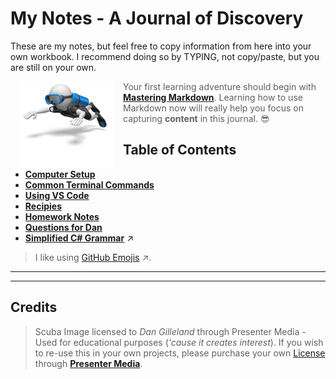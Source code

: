 # My Notes - A Journal of Discovery

These are my notes, but feel free to copy information from here into your own workbook. I recommend doing so by TYPING, not copy/paste, but you are still on your own.

[![Scuba](./images/stick_figure_scuba.gif)](#credits)

> Your first learning adventure should begin with [**Mastering Markdown**](https://guides.github.com/features/mastering-markdown/). Learning how to use Markdown now will really help you focus on capturing **content** in this journal. :sunglasses:

## Table of Contents

- [**Computer Setup**](./Setup.md)
- [**Common Terminal Commands**](./TerminalCommands.md)
- [**Using VS Code**](./VSCode.md)
- [**Recipies**](./Recipies.md)
- [**Homework Notes**](./Homework.md)
- [**Questions for Dan**](./Help.md)
- [**Simplified C# Grammar**](https://programming-0101.github.io/TheBook/Teach/chapter1-7.html) :arrow_upper_right:

> I like using [GitHub Emojis](https://github.com/ikatyang/emoji-cheat-sheet)  :arrow_upper_right:.

----

<!-- Custom Styling - Modify for Fun and Learning - No Warranties Implied -->
<style type="text/css">
img:first-child {
    float: left;
    width: auto;
    padding-right: 15px;
    margin-left: 15px;
}
</style>

----

## Credits

> Scuba Image licensed to *Dan Gilleland* through Presenter Media - Used for educational purposes (*'cause it creates interest*). If you wish to re-use this in your own projects, please purchase your own [License](https://www.presentermedia.com/eula.html) through [**Presenter Media**](https://www.presentermedia.com/).
